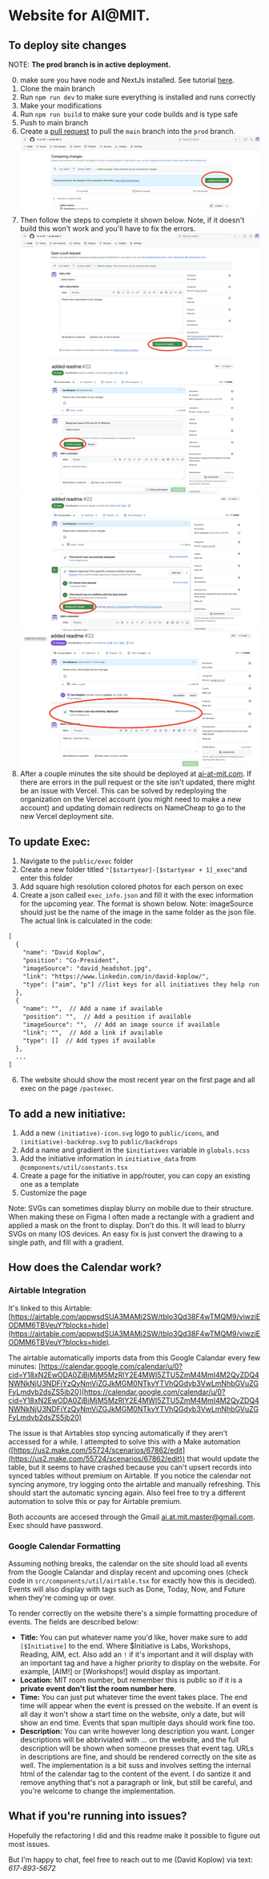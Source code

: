 # Website for AI@MIT.


## To deploy site changes

NOTE: **The prod branch is in active deployment.**

0) make sure you have node and NextJs installed. See tutorial [here](https://nextjs.org/docs/getting-started/installation).
1) Clone the main branch
2) Run `npm run dev` to make sure everything is installed and runs correctly
3) Make your modifications
4) Run `npm run build` to make sure your code builds and is type safe
5) Push to main branch
6) Create a [pull request](https://github.com/AI-at-MIT/ai.mit.edu/pulls) to pull the `main` branch into the `prod` branch. 
![image info](./readme_assets/PR1.png)
7) Then follow the steps to complete it shown below. Note, if it doesn't build this won't work and you'll have to fix the errors.
![image info](./readme_assets/PR2.png)
![image info](./readme_assets/PR3.png)
![image info](./readme_assets/PR4.png)
![image info](./readme_assets/PR5.png)
8) After a couple minutes the site should be deployed at [ai-at-mit.com](https://www.ai-at-mit.com/). If there are errors in the pull request or the site isn't updated, there might be an issue with Vercel. This can be solved by redeploying the organization on the Vercel account (you might need to make a new account) and updating domain redirects on NameCheap to go to the new Vercel deployment site.


## To update Exec:
1) Navigate to the `public/exec` folder
2) Create a new folder titled `"[$startyear]-[$startyear + 1]_exec"`and enter this folder
4) Add square high resolution colored photos for each person on exec
5) Create a json called `exec_info.json` and fill it with the exec information for the upcoming year. The format is shown below. 
Note: imageSource should just be the name of the image in the same folder as the json file. The actual link is calculated in the code:
```
[
  {
    "name": "David Koplow",
    "position": "Co-President",
    "imageSource": "david_headshot.jpg",
    "link": "https://www.linkedin.com/in/david-koplow/",
    "type": ["aim", "p"] //list keys for all initiatives they help run
  },
  {
    "name": "",  // Add a name if available
    "position": "",  // Add a position if available
    "imageSource": "",  // Add an image source if available
    "link": "",  // Add a link if available
    "type": []  // Add types if available
  }, 
  ...
]
```
6) The website should show the most recent year on the first page and all exec on the page `/pastexec`.

## To add a new initiative:
1) Add a new `(initiative)-icon.svg` logo to `public/icons`, and `(initiative)-backdrop.svg` to `public/backdrops`
2) Add a name and gradient in the `$initiatives` variable in `globals.scss` 
3) Add the initiative information in `initiative_data` from `@components/util/constants.tsx`
4) Create a page for the initiative in app/router, you can copy an existing one as a template
5) Customize the page

Note: SVGs can sometimes display blurry on mobile due to their structure. When making these on Figma I often made a rectangle with a gradient and applied a mask on the front to display. Don't do this. It will lead to blurry SVGs on many IOS devices. An easy fix is just convert the drawing to a single path, and fill with a gradient. 

## How does the Calendar work?

### Airtable Integration

It's linked to this Airtable:
[https://airtable.com/appwsdSUA3MAMj2SW/tblo3Qd38F4wTMQM9/viwziEODMM6TBVeuY?blocks=hide](https://airtable.com/appwsdSUA3MAMj2SW/tblo3Qd38F4wTMQM9/viwziEODMM6TBVeuY?blocks=hide). 

The airtable automatically imports data from this Google Calandar every few minutes: 
[https://calendar.google.com/calendar/u/0?cid=Y18xN2EwODA0ZjBiMjM5MzRlY2E4MWI5ZTU5ZmM4MmI4M2QyZDQ4NWNkNjU3NDFiYzQyNmViZGJkMGM0NTkyYTVhQGdyb3VwLmNhbGVuZGFyLmdvb2dsZS5jb20](https://calendar.google.com/calendar/u/0?cid=Y18xN2EwODA0ZjBiMjM5MzRlY2E4MWI5ZTU5ZmM4MmI4M2QyZDQ4NWNkNjU3NDFiYzQyNmViZGJkMGM0NTkyYTVhQGdyb3VwLmNhbGVuZGFyLmdvb2dsZS5jb20)

The issue is that Airtables stop syncing automatically if they aren't accessed for a while. I attempted to solve this with a Make automation ([https://us2.make.com/55724/scenarios/67862/edit](https://us2.make.com/55724/scenarios/67862/edit)) that would update the table, but it seems to have crashed because you can't upsert records into synced tables without premium on Airtable. If you notice the calendar not syncing anymore, try logging onto the airtable and manually refreshing. This should start the automatic syncing again. Also feel free to try a different automation to solve this or pay for Airtable premium. 

Both accounts are accesed through the Gmail [ai.at.mit.master@gmail.com](mailto:ai.at.mit.master@gmail.com). Exec should have password. 

### Google Calendar Formatting

Assuming nothing breaks, the calendar on the site should load all events from the Google Calandar and display recent and upcoming ones (check code in `src/components/util/airtable.tsx` for exactly how this is decided). Events will also display with tags such as Done, Today, Now, and Future when they're coming up or over. 

To render correctly on the website there's a simple formatting procedure of events. The fields are described below:

* **Title:** You can put whatever name you'd like, hover make sure to add `[$Initiative]` to the end. Where $Initiative is Labs, Workshops, Reading, AIM, ect. Also add an `!` if it's important and it will display with an important tag and have a higher priority to display on the website. For example, [AIM!] or [Workshops!] would display as important.  
* **Location:** MIT room number, but remember this is public so if it is a **private event don't list the room number here**.
* **Time:** You can just put whatever time the event takes place. The end time will appear when the event is pressed on the website. If an event is all day it won't show a start time on the website, only a date, but will show an end time. Events that span multiple days should work fine too.
* **Description:** You can write however long description you want. Longer descriptions will be abbriviated with ... on the website, and the full description will be shown when someone presses that event tag. URLs in descriptions are fine, and should be rendered correctly on the site as well. The implementation is a bit suss and involves setting the internal html of the calendar tag to the content of the event. I do santize it and remove anything that's not a paragraph or link, but still be careful, and you're welcome to change the implementation.


## What if you're running into issues?

Hopefully the refactoring I did and this readme make it possible to figure out most issues. 

But I'm happy to chat, feel free to reach out to me (David Koplow) via text: *617-893-5672*